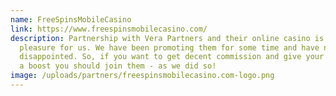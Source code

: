 ```yaml
---
name: FreeSpinsMobileCasino
link: https://www.freespinsmobilecasino.com/
description: Partnership with Vera Partners and their online casino is pure
  pleasure for us. We have been promoting them for some time and have never been
  disappointed. So, if you want to get decent commission and give your business
  a boost you should join them - as we did so!
image: /uploads/partners/freespinsmobilecasino.com-logo.png
---
```

